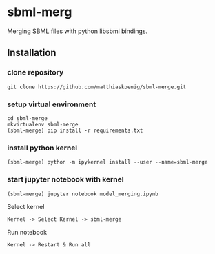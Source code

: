 # sbml-merg
Merging SBML files with python libsbml bindings.

## Installation
### clone repository
```
git clone https://github.com/matthiaskoenig/sbml-merge.git
```

### setup virtual environment
```
cd sbml-merge
mkvirtualenv sbml-merge
(sbml-merge) pip install -r requirements.txt
```

### install python kernel
```
(sbml-merge) python -m ipykernel install --user --name=sbml-merge
```

### start jupyter notebook with kernel
```
(sbml-merge) jupyter notebook model_merging.ipynb
```
Select kernel
```
Kernel -> Select Kernel -> sbml-merge
```
Run notebook
```
Kernel -> Restart & Run all
```